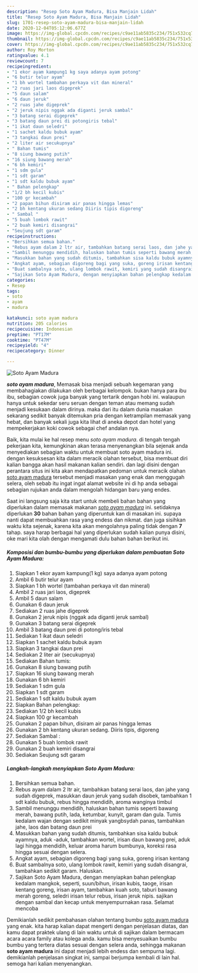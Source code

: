 ```yaml
---
description: "Resep Soto Ayam Madura, Bisa Manjain Lidah"
title: "Resep Soto Ayam Madura, Bisa Manjain Lidah"
slug: 1701-resep-soto-ayam-madura-bisa-manjain-lidah
date: 2020-12-04T05:12:06.677Z
image: https://img-global.cpcdn.com/recipes/c9ae11ab5835c234/751x532cq70/soto-ayam-madura-foto-resep-utama.jpg
thumbnail: https://img-global.cpcdn.com/recipes/c9ae11ab5835c234/751x532cq70/soto-ayam-madura-foto-resep-utama.jpg
cover: https://img-global.cpcdn.com/recipes/c9ae11ab5835c234/751x532cq70/soto-ayam-madura-foto-resep-utama.jpg
author: Roy Morton
ratingvalue: 4.1
reviewcount: 7
recipeingredient:
- "1 ekor ayam kampung1 kg saya adanya ayam potong"
- "6 butir telur ayam"
- "1 bh wortel tambahan perkaya vit dan mineral"
- "2 ruas jari laos digeprek"
- "5 daun salam"
- "6 daun jeruk"
- "2 ruas jahe digeprek"
- "2 jeruk nipis nggak ada diganti jeruk sambal"
- "3 batang serai digeprek"
- "3 batang daun prei di potongiris tebal"
- "1 ikat daun seledri"
- "1 sachet kaldu bubuk ayam"
- "3 tangkai daun prei"
- "2 liter air secukupnya"
- " Bahan tumis"
- "8 siung bawang putih"
- "16 siung bawang merah"
- "6 bh kemiri"
- "1 sdm gula"
- "1 sdt garam"
- "1 sdt kaldu bubuk ayam"
- " Bahan pelengkap"
- "1/2 bh kecil kubis"
- "100 gr kecambah"
- "2 papan bihun disiram air panas hingga lemas"
- "2 bh kentang ukuran sedang Diiris tipis digoreng"
- " Sambal "
- "5 buah lombok rawit"
- "2 buah kemiri disangrai"
- "Seujung sdt garam"
recipeinstructions:
- "Bersihkan semua bahan."
- "Rebus ayam dalam 2 ltr air, tambahkan batang serai laos, dan jahe yang sudah digeprek, masukkan daun jeruk yang sudah disobek, tambahkan 1 sdt kaldu bubuk, rebus hingga mendidih, aroma wanginya timbul"
- "Sambil menunggu mendidih, haluskan bahan tumis seperti bawang merah, bawang putih, lada, ketumbar, kunyit, garam dan gula. Tumis kedalam wajan dengan sedikit minyak yangbsydah panas, tambahkan jahe, laos dan batang daun prei"
- "Masukkan bahan yang sudah ditumis, tambahkan sisa kaldu bubuk ayamnya, aduk -aduk, tambahkan wortel, irisan daun bawang prei, aduk lagi hingga mendidih, keluar aroma harum bumbunya, koreksi rasa hingga sesuai dengan selera."
- "Angkat ayam, sebagian digoreng bagi yang suka, goreng irisan kentang"
- "Buat sambalnya soto, ulang lombok rawit, kemiri yang sudah disangrai, tambahkan sedikit garam. Haluskan."
- "Sajikan Soto Ayam Madura, dengan menyiapkan bahan pelengkap kedalam mangkok, seperti, suun/bihun, irisan kubis, taoge, irisan kentang goreng, irisan ayam, tambahkan kuah soto, taburi bawang merah goreng, seledri irisan telur rebus, irisan jeruk nipis. sajikan dengan sambal dan kecap untuk menyempurnakan rasa. Selamat mencoba"
categories:
- Resep
tags:
- soto
- ayam
- madura

katakunci: soto ayam madura 
nutrition: 205 calories
recipecuisine: Indonesian
preptime: "PT17M"
cooktime: "PT47M"
recipeyield: "4"
recipecategory: Dinner

---
```



![Soto Ayam Madura](https://img-global.cpcdn.com/recipes/c9ae11ab5835c234/751x532cq70/soto-ayam-madura-foto-resep-utama.jpg)

<b><i>soto ayam madura</i></b>, Memasak bisa menjadi sebuah kegemaran yang membahagiakan dilakukan oleh berbagai kelompok. bukan hanya para ibu ibu, sebagian cowok juga banyak yang tertarik dengan hobi ini. walaupun hanya untuk sekedar seru seruan dengan teman atau memang sudah menjadi kesukaan dalam dirinya. maka dari itu dalam dunia masakan sekarang sedikit banyak ditemukan pria dengan ketrampilan memasak yang hebat, dan banyak sekali juga kita lihat di aneka depot dan hotel yang mempekerjakan koki cowok sebagai chef andalan nya.



Baik, kita mulai ke hal resep menu <i>soto ayam madura</i>. di tengah tengah pekerjaan kita, kemungkinan akan terasa menyenangkan bila sejenak anda menyediakan sebagian waktu untuk membuat soto ayam madura ini. dengan kesuksesan kita dalam meracik olahan tersebut, bisa membuat diri kalian bangga akan hasil makanan kalian sendiri. dan lagi disini dengan perantara situs ini kita akan mendapatkan pedoman untuk meracik olahan <u>soto ayam madura</u> tersebut menjadi masakan yang enak dan menggugah selera, oleh sebab itu ingat ingat alamat website ini di hp anda sebagai sebagian rujukan anda dalam mengolah hidangan baru yang endes.


Saat ini langsung saja kita start untuk membeli bahan bahan yang diperlukan dalam memasak makanan <u><i>soto ayam madura</i></u> ini. setidaknya diperlukan <b>30</b> bahan bahan yang diperuntuk kan di masakan ini. supaya nanti dapat membuahkan rasa yang endess dan nikmat. dan juga sisihkan waktu kita sejenak, karena kita akan mengolahnya paling tidak dengan <b>7</b> tahap. saya harap berbagai hal yang diperlukan sudah kalian punya disini, oke mari kita olah dengan mengamati dulu bahan bahan berikut ini.

<!--inarticleads1-->

##### Komposisi dan bumbu-bumbu yang diperlukan dalam pembuatan Soto Ayam Madura:

1. Siapkan 1 ekor ayam kampung(1 kg) saya adanya ayam potong
1. Ambil 6 butir telur ayam
1. Siapkan 1 bh wortel (tambahan perkaya vit dan mineral)
1. Ambil 2 ruas jari laos, digeprek
1. Ambil 5 daun salam
1. Gunakan 6 daun jeruk
1. Sediakan 2 ruas jahe digeprek
1. Gunakan 2 jeruk nipis (nggak ada diganti jeruk sambal)
1. Gunakan 3 batang serai digeprek
1. Ambil 3 batang daun prei di potong/iris tebal
1. Sediakan 1 ikat daun seledri
1. Siapkan 1 sachet kaldu bubuk ayam
1. Siapkan 3 tangkai daun prei
1. Sediakan 2 liter air (secukupnya)
1. Sediakan  Bahan tumis:
1. Gunakan 8 siung bawang putih
1. Siapkan 16 siung bawang merah
1. Gunakan 6 bh kemiri
1. Sediakan 1 sdm gula
1. Siapkan 1 sdt garam
1. Sediakan 1 sdt kaldu bubuk ayam
1. Siapkan  Bahan pelengkap:
1. Sediakan 1/2 bh kecil kubis
1. Siapkan 100 gr kecambah
1. Gunakan 2 papan bihun, disiram air panas hingga lemas
1. Gunakan 2 bh kentang ukuran sedang. Diiris tipis, digoreng
1. Sediakan  Sambal :
1. Gunakan 5 buah lombok rawit
1. Gunakan 2 buah kemiri disangrai
1. Sediakan Seujung sdt garam




<!--inarticleads2-->

##### Langkah-langkah menyiapkan Soto Ayam Madura:

1. Bersihkan semua bahan.
1. Rebus ayam dalam 2 ltr air, tambahkan batang serai laos, dan jahe yang sudah digeprek, masukkan daun jeruk yang sudah disobek, tambahkan 1 sdt kaldu bubuk, rebus hingga mendidih, aroma wanginya timbul
1. Sambil menunggu mendidih, haluskan bahan tumis seperti bawang merah, bawang putih, lada, ketumbar, kunyit, garam dan gula. Tumis kedalam wajan dengan sedikit minyak yangbsydah panas, tambahkan jahe, laos dan batang daun prei
1. Masukkan bahan yang sudah ditumis, tambahkan sisa kaldu bubuk ayamnya, aduk -aduk, tambahkan wortel, irisan daun bawang prei, aduk lagi hingga mendidih, keluar aroma harum bumbunya, koreksi rasa hingga sesuai dengan selera.
1. Angkat ayam, sebagian digoreng bagi yang suka, goreng irisan kentang
1. Buat sambalnya soto, ulang lombok rawit, kemiri yang sudah disangrai, tambahkan sedikit garam. Haluskan.
1. Sajikan Soto Ayam Madura, dengan menyiapkan bahan pelengkap kedalam mangkok, seperti, suun/bihun, irisan kubis, taoge, irisan kentang goreng, irisan ayam, tambahkan kuah soto, taburi bawang merah goreng, seledri irisan telur rebus, irisan jeruk nipis. sajikan dengan sambal dan kecap untuk menyempurnakan rasa. Selamat mencoba




Demikianlah sedikit pembahasan olahan tentang bumbu <u>soto ayam madura</u> yang enak. kita harap kalian dapat mengerti dengan penjelasan diatas, dan kamu dapat praktek ulang di lain waktu untuk di sajikan dalam bermacam acara acara family atau kolega anda. kamu bisa menyesuaikan bumbu bumbu yang tertera diatas sesuai dengan selera anda, sehingga makanan <b>soto ayam madura</b> ini dapat menjadi lebih endess dan sempurna lagi. demikianlah penjelasan singkat ini, sampai berjumpa kembali di lain hal. semoga hari kalian menyenangkan.
